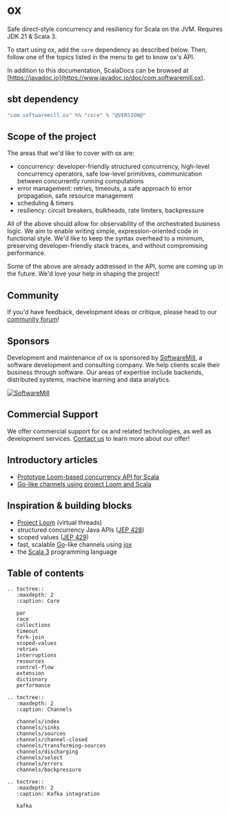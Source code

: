 # ox

Safe direct-style concurrency and resiliency for Scala on the JVM. Requires JDK 21 & Scala 3.

To start using ox, add the `core` dependency as described below. Then, follow one of the topics listed in the menu
to get to know ox's API.

In addition to this documentation, ScalaDocs can be browsed at [https://javadoc.io](https://www.javadoc.io/doc/com.softwaremill.ox).

## sbt dependency

```scala
"com.softwaremill.ox" %% "core" % "@VERSION@"
```

## Scope of the project

The areas that we'd like to cover with ox are:

* concurrency: developer-friendly structured concurrency, high-level concurrency operators, safe low-level primitives, communication between concurrently running computations
* error management: retries, timeouts, a safe approach to error propagation, safe resource management
* scheduling & timers
* resiliency: circuit breakers, bulkheads, rate limiters, backpressure

All of the above should allow for observability of the orchestrated business logic. We aim to enable writing simple, expression-oriented code in functional style. We'd like to keep the syntax overhead to a minimum, preserving developer-friendly stack traces, and without compromising performance.

Some of the above are already addressed in the API, some are coming up in the future. We'd love your help in shaping the project!

## Community

If you'd have feedback, development ideas or critique, please head to our [community forum](https://softwaremill.community/c/ox/12)!

## Sponsors

Development and maintenance of ox is sponsored by [SoftwareMill](https://softwaremill.com), a software development and consulting company. We help clients scale their business through software. Our areas of expertise include backends, distributed systems, machine learning and data analytics. 

[![](https://files.softwaremill.com/logo/logo.png "SoftwareMill")](https://softwaremill.com)

## Commercial Support

We offer commercial support for ox and related technologies, as well as development services. [Contact us](https://softwaremill.com/contact/) to learn more about our offer!

## Introductory articles

* [Prototype Loom-based concurrency API for Scala](https://softwaremill.com/prototype-loom-based-concurrency-api-for-scala/)
* [Go-like channels using project Loom and Scala](https://softwaremill.com/go-like-channels-using-project-loom-and-scala/)

## Inspiration & building blocks

* [Project Loom](https://openjdk.org/projects/loom/) (virtual threads)
* structured concurrency Java APIs ([JEP 428](https://openjdk.org/jeps/428))
* scoped values ([JEP 429](https://openjdk.org/jeps/429))
* fast, scalable [Go](https://golang.org)-like channels using [jox](https://github.com/softwaremill/jox)
* the [Scala 3](https://www.scala-lang.org) programming language

## Table of contents

```eval_rst
.. toctree::
   :maxdepth: 2
   :caption: Core

   par
   race
   collections
   timeout
   fork-join
   scoped-values
   retries
   interruptions
   resources
   control-flow
   extension
   dictionary
   performance

.. toctree::
   :maxdepth: 2
   :caption: Channels

   channels/index
   channels/sinks
   channels/sources
   channels/channel-closed
   channels/transforming-sources
   channels/discharging
   channels/select
   channels/errors
   channels/backpressure

.. toctree::
   :maxdepth: 2
   :caption: Kafka integration

   kafka
